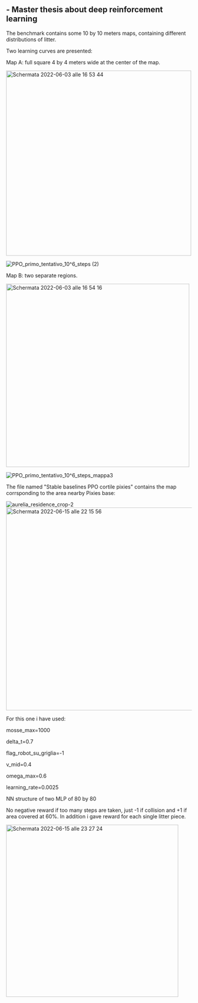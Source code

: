 ## - Master thesis about deep reinforcement learning

The benchmark contains some 10 by 10 meters maps, containing different distributions of litter.

Two learning curves are presented:

Map A: full square 4 by 4 meters wide at the center of the map.

<img width="502" alt="Schermata 2022-06-03 alle 16 53 44" src="https://user-images.githubusercontent.com/100837287/173919114-9bcbc3b3-2252-4807-80c8-fb1e018fedff.png">

![PPO_primo_tentativo_10^6_steps (2)](https://user-images.githubusercontent.com/100837287/173916654-da888148-d4dc-468c-ba77-88161e3f5d89.png)

Map B: two separate regions.

<img width="497" alt="Schermata 2022-06-03 alle 16 54 16" src="https://user-images.githubusercontent.com/100837287/173916946-a2e1988f-11bb-4f1f-a4b6-d8baad1b9250.png">

![PPO_primo_tentativo_10^6_steps_mappa3](https://user-images.githubusercontent.com/100837287/173916675-f5ad441b-1252-4eb1-8e8b-ef9d38507c8f.png)

The file named "Stable baselines PPO cortile pixies" contains the map corrsponding to the area nearby Pixies base:

![aurelia_residence_crop-2](https://user-images.githubusercontent.com/100837287/173916076-2c4f9489-44a3-44a7-86d0-5ac1990008ec.png)
<img width="550" alt="Schermata 2022-06-15 alle 22 15 56" src="https://user-images.githubusercontent.com/100837287/173919193-f411638c-04a8-447d-8795-14aa86fe4360.png">

For this one i have used:

mosse_max=1000 

delta_t=0.7

flag_robot_su_griglia=-1

v_mid=0.4

omega_max=0.6

learning_rate=0.0025

NN structure of two MLP of 80 by 80

No negative reward if too many steps are taken, just -1 if collision and +1 if area covered at 60%. In addition i gave reward for each single litter piece.

<img width="467" alt="Schermata 2022-06-15 alle 23 27 24" src="https://user-images.githubusercontent.com/100837287/173933006-3942b656-8416-4610-a608-044fba1e2672.png">
